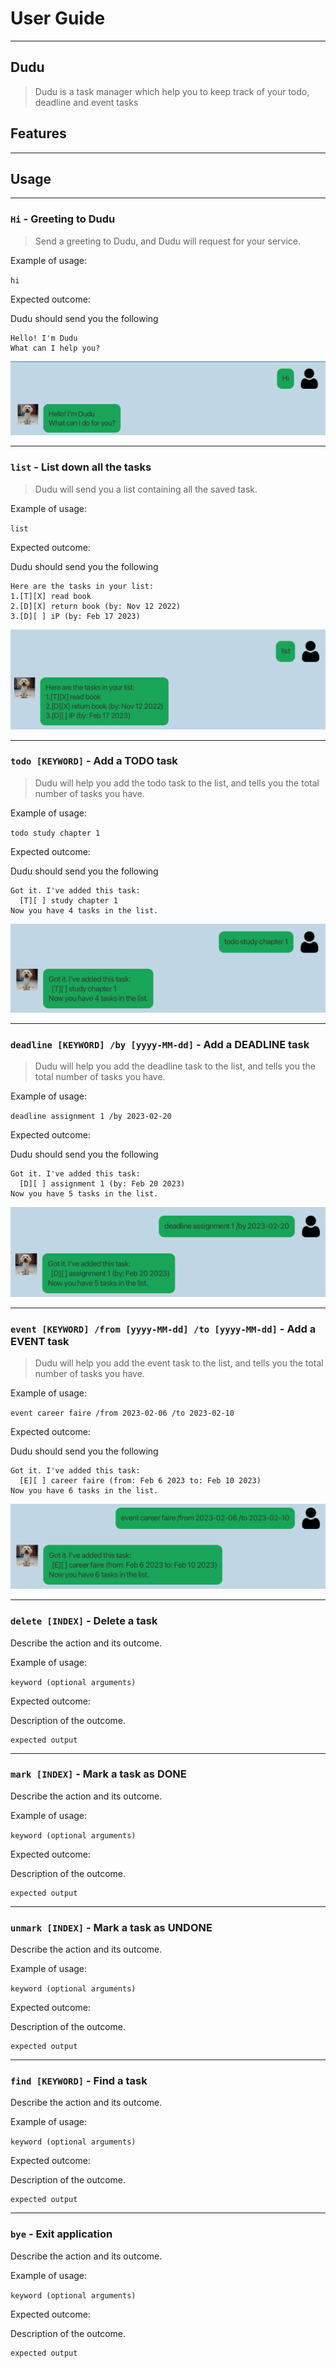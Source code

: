 # User Guide
<hr/>

 ## Dudu

> Dudu is a task manager which help you to keep track of your todo, deadline and event tasks

## Features 
<hr/>


## Usage
<hr/>

### `Hi` - Greeting to Dudu 

> Send a greeting to Dudu, and Dudu will request for your service.

Example of usage: 

`hi`

Expected outcome:

Dudu should send you the following

```
Hello! I'm Dudu
What can I help you?
```
![This is a screenshot of the outcome](image/greeting.png)

<hr/>

### `list` - List down all the tasks

> Dudu will send you a list containing all the saved task.

Example of usage:

`list`

Expected outcome:

Dudu should send you the following

```
Here are the tasks in your list:
1.[T][X] read book
2.[D][X] return book (by: Nov 12 2022)
3.[D][ ] iP (by: Feb 17 2023)
```

![This is a screenshot of the outcome](image/list.png)

<hr/>

### `todo [KEYWORD]` - Add a TODO task

> Dudu will help you add the todo task to the list, and tells you the total number of tasks you have.

Example of usage:

`todo study chapter 1`

Expected outcome:

Dudu should send you the following

```
Got it. I've added this task:
  [T][ ] study chapter 1
Now you have 4 tasks in the list.
```
![This is a screenshot of the outcome](image/todo.png)

<hr/>

### `deadline [KEYWORD] /by [yyyy-MM-dd]` - Add a DEADLINE task

> Dudu will help you add the deadline task to the list, and tells you the total number of tasks you have.

Example of usage:

`deadline assignment 1 /by 2023-02-20`

Expected outcome:

Dudu should send you the following

```
Got it. I've added this task:
  [D][ ] assignment 1 (by: Feb 20 2023)
Now you have 5 tasks in the list.
```
![This is a screenshot of the outcome](image/deadline.png)

<hr/>

### `event [KEYWORD] /from [yyyy-MM-dd] /to [yyyy-MM-dd]` - Add a EVENT task

> Dudu will help you add the event task to the list, and tells you the total number of tasks you have.


Example of usage:

`event career faire /from 2023-02-06 /to 2023-02-10`

Expected outcome:

Dudu should send you the following

```
Got it. I've added this task:
  [E][ ] career faire (from: Feb 6 2023 to: Feb 10 2023)
Now you have 6 tasks in the list.
```
![This is a screenshot of the outcome](image/event.png)

<hr/>

### `delete [INDEX]` - Delete a task

Describe the action and its outcome.

Example of usage:

`keyword (optional arguments)`

Expected outcome:

Description of the outcome.

```
expected output
```

<hr/>

### `mark [INDEX]` - Mark a task as DONE

Describe the action and its outcome.

Example of usage:

`keyword (optional arguments)`

Expected outcome:

Description of the outcome.

```
expected output
```

<hr/>

### `unmark [INDEX]` - Mark a task as UNDONE

Describe the action and its outcome.

Example of usage:

`keyword (optional arguments)`

Expected outcome:

Description of the outcome.

```
expected output
```

<hr/>

### `find [KEYWORD]` - Find a task

Describe the action and its outcome.

Example of usage:

`keyword (optional arguments)`

Expected outcome:

Description of the outcome.

```
expected output
```
<hr/>

### `bye` - Exit application

Describe the action and its outcome.

Example of usage:

`keyword (optional arguments)`

Expected outcome:

Description of the outcome.

```
expected output
```